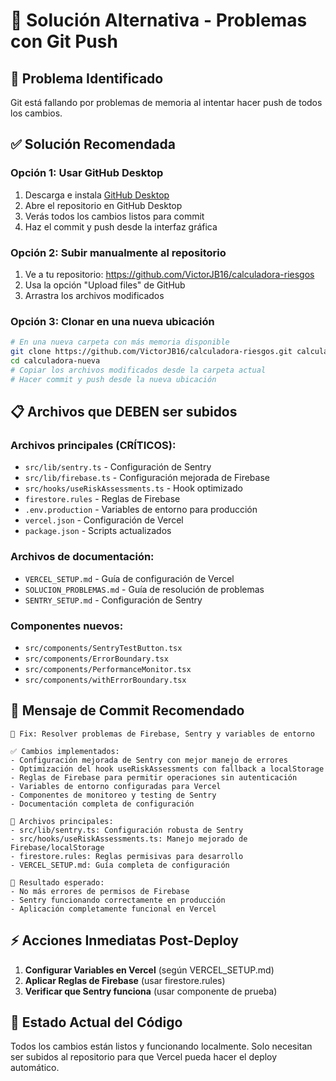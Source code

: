 # 🚀 Solución Alternativa - Problemas con Git Push

## 🔴 Problema Identificado
Git está fallando por problemas de memoria al intentar hacer push de todos los cambios.

## ✅ Solución Recomendada

### Opción 1: Usar GitHub Desktop
1. Descarga e instala [GitHub Desktop](https://desktop.github.com/)
2. Abre el repositorio en GitHub Desktop
3. Verás todos los cambios listos para commit
4. Haz el commit y push desde la interfaz gráfica

### Opción 2: Subir manualmente al repositorio
1. Ve a tu repositorio: https://github.com/VictorJB16/calculadora-riesgos
2. Usa la opción "Upload files" de GitHub
3. Arrastra los archivos modificados

### Opción 3: Clonar en una nueva ubicación
```bash
# En una nueva carpeta con más memoria disponible
git clone https://github.com/VictorJB16/calculadora-riesgos.git calculadora-nueva
cd calculadora-nueva
# Copiar los archivos modificados desde la carpeta actual
# Hacer commit y push desde la nueva ubicación
```

## 📋 Archivos que DEBEN ser subidos

### Archivos principales (CRÍTICOS):
- `src/lib/sentry.ts` - Configuración de Sentry
- `src/lib/firebase.ts` - Configuración mejorada de Firebase
- `src/hooks/useRiskAssessments.ts` - Hook optimizado
- `firestore.rules` - Reglas de Firebase
- `.env.production` - Variables de entorno para producción
- `vercel.json` - Configuración de Vercel
- `package.json` - Scripts actualizados

### Archivos de documentación:
- `VERCEL_SETUP.md` - Guía de configuración de Vercel
- `SOLUCION_PROBLEMAS.md` - Guía de resolución de problemas
- `SENTRY_SETUP.md` - Configuración de Sentry

### Componentes nuevos:
- `src/components/SentryTestButton.tsx`
- `src/components/ErrorBoundary.tsx`
- `src/components/PerformanceMonitor.tsx`
- `src/components/withErrorBoundary.tsx`

## 🎯 Mensaje de Commit Recomendado
```
🚀 Fix: Resolver problemas de Firebase, Sentry y variables de entorno

✅ Cambios implementados:
- Configuración mejorada de Sentry con mejor manejo de errores
- Optimización del hook useRiskAssessments con fallback a localStorage
- Reglas de Firebase para permitir operaciones sin autenticación
- Variables de entorno configuradas para Vercel
- Componentes de monitoreo y testing de Sentry
- Documentación completa de configuración

🔧 Archivos principales:
- src/lib/sentry.ts: Configuración robusta de Sentry
- src/hooks/useRiskAssessments.ts: Manejo mejorado de Firebase/localStorage
- firestore.rules: Reglas permisivas para desarrollo
- VERCEL_SETUP.md: Guía completa de configuración

🎯 Resultado esperado:
- No más errores de permisos de Firebase
- Sentry funcionando correctamente en producción
- Aplicación completamente funcional en Vercel
```

## ⚡ Acciones Inmediatas Post-Deploy

1. **Configurar Variables en Vercel** (según VERCEL_SETUP.md)
2. **Aplicar Reglas de Firebase** (usar firestore.rules)
3. **Verificar que Sentry funciona** (usar componente de prueba)

## 🔄 Estado Actual del Código
Todos los cambios están listos y funcionando localmente. Solo necesitan ser subidos al repositorio para que Vercel pueda hacer el deploy automático.
